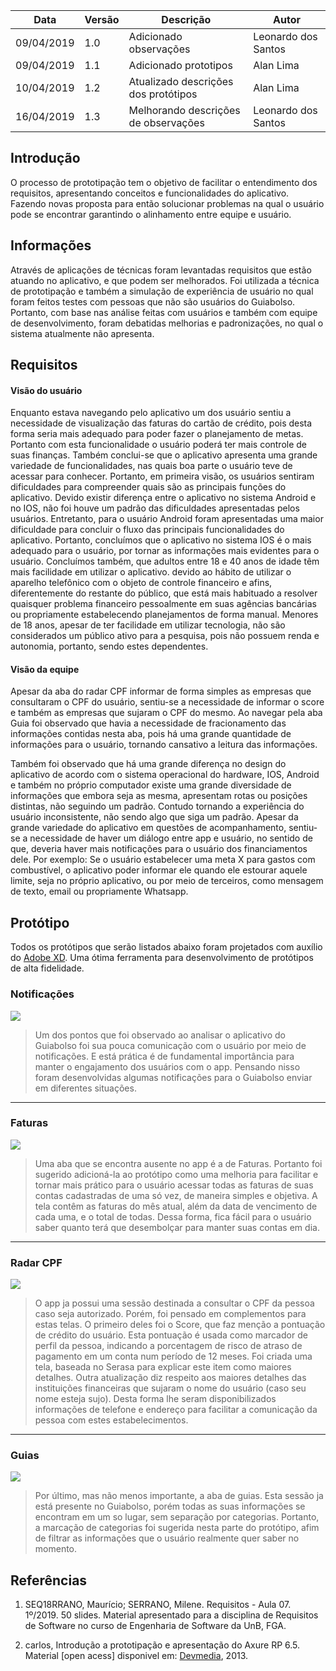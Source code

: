 | Data | Versão | Descrição | Autor |
|--|--|--|--|
| 09/04/2019 | 1.0 | Adicionado observações | Leonardo dos Santos |
| 09/04/2019 | 1.1 | Adicionado prototipos | Alan Lima |
| 10/04/2019 | 1.2 | Atualizado descrições dos protótipos | Alan Lima |
| 16/04/2019 | 1.3 | Melhorando descrições de observações | Leonardo dos Santos |

## Introdução
    
O processo de prototipação tem o objetivo de facilitar o entendimento dos requisitos, apresentando conceitos e funcionalidades do aplicativo. Fazendo novas proposta para então solucionar problemas na qual o usuário pode se encontrar garantindo o alinhamento entre equipe e usuário.

## Informações
    
Através de aplicações de técnicas foram levantadas requisitos que estão atuando no aplicativo, e que podem ser melhorados. Foi utilizada a técnica de prototipação e também a simulação de experiência de usuário no qual foram feitos testes com pessoas que não são usuários do Guiabolso. Portanto, com base nas análise feitas com usuários e também com equipe de desenvolvimento, foram debatidas melhorias e padronizações, no qual o sistema atualmente não apresenta.

## Requisitos
    
#### Visão do usuário
    
Enquanto estava navegando pelo aplicativo um dos usuário sentiu a necessidade de visualização das faturas do cartão de crédito, pois desta forma seria mais adequado para poder fazer o planejamento de metas. Portanto com esta funcionalidade o usuário poderá ter mais controle de suas finanças.
Também conclui-se que o aplicativo apresenta uma grande variedade de funcionalidades, nas quais boa parte o usuário teve de acessar para conhecer. Portanto, em primeira visão, os usuários sentiram dificuldades para compreender quais são as principais funções do aplicativo.
Devido existir diferença entre o aplicativo no sistema Android e no IOS, não foi houve um padrão das dificuldades apresentadas pelos usuários. Entretanto, para o usuário Android foram apresentadas uma maior dificuldade para concluir o fluxo das principais funcionalidades do aplicativo. Portanto, concluímos que o aplicativo no sistema IOS é o mais adequado para o usuário, por tornar as informações mais evidentes para o usuário.
Concluímos também, que adultos entre 18 e 40 anos de idade têm mais facilidade em utilizar o aplicativo. devido ao hábito de utilizar o aparelho telefônico com o objeto de controle financeiro e afins, diferentemente do restante do público, que está mais habituado a resolver quaisquer problema financeiro pessoalmente em suas agências bancárias ou propriamente estabelecendo planejamentos de forma manual. Menores de 18 anos, apesar de ter facilidade em utilizar tecnologia, não são considerados um público ativo para a pesquisa, pois não possuem renda e autonomia, portanto, sendo estes dependentes.

#### Visão da equipe
    
Apesar da aba do radar CPF informar de forma simples as empresas que consultaram o CPF do usuário, sentiu-se a necessidade de informar o score e também as empresas que sujaram o CPF do mesmo. Ao navegar pela aba Guia foi observado que havia a necessidade de fracionamento das informações contidas nesta aba, pois há uma grande quantidade de informações para o usuário, tornando cansativo a leitura das informações. 

Também foi observado que há uma grande diferença no design do aplicativo de acordo com o sistema operacional do hardware, IOS, Android e também no próprio computador existe uma grande diversidade de informações que embora seja as mesma, apresentam rotas ou posições distintas, não seguindo um padrão. Contudo tornando a experiência do usuário inconsistente, não sendo algo que siga um padrão.
Apesar da grande variedade do aplicativo em questões de acompanhamento, sentiu-se a necessidade de haver um diálogo entre app e usuário, no sentido de que, deveria haver mais notificações para o usuário dos financiamentos dele. Por exemplo: Se o usuário estabelecer uma meta X para gastos com combustível, o aplicativo poder informar ele quando ele estourar aquele limite, seja no próprio aplicativo, ou por meio de terceiros, como mensagem de texto, email ou propriamente Whatsapp.

## Protótipo

Todos os protótipos que serão listados abaixo foram projetados com auxílio do [Adobe XD](https://www.adobe.com/br/products/xd.html).
Uma ótima ferramenta para desenvolvimento de protótipos de alta fidelidade.

### Notificações

[ ![](./../img/prototipo/prototipo_notificacao.png) ](./../img/prototipo/prototipo_notificacao.png)

> Um dos pontos que foi observado ao analisar o aplicativo do Guiabolso foi sua pouca comunicação com o usuário por meio de notificações. E está prática é de fundamental importância para manter o engajamento dos usuários com o app. Pensando nisso foram desenvolvidas algumas notificações para o Guiabolso enviar em diferentes situações.

--- 

### Faturas

[ ![](./../img/prototipo/prototipo_faturas.png) ](./../img/prototipo/prototipo_faturas.png)

> Uma aba que se encontra ausente no app é a de Faturas. Portanto foi sugerido adicioná-la ao protótipo como uma melhoria para facilitar e tornar mais prático para o usuário acessar todas as faturas de suas contas cadastradas de uma só vez, de maneira simples e objetiva. A tela contêm as faturas do mês atual, além da data de vencimento de cada uma, e o total de todas. Dessa forma, fica fácil para o usuário saber quanto terá que desembolçar para manter suas contas em dia.

---

### Radar CPF

[ ![](./../img/prototipo/prototipo_radar_cpf.png) ](./../img/prototipo/prototipo_radar_cpf.png)

> O app ja possui uma sessão destinada a consultar o CPF da pessoa caso seja autorizado. Porém, foi pensado em complementos para estas telas. O primeiro deles foi o Score, que faz menção a pontuação de crédito do usuário. Esta pontuação é usada como marcador de perfil da pessoa, indicando a porcentagem de risco de atraso de pagamento em um conta num período de 12 meses. Foi criada uma tela, baseada no Serasa para explicar este item como maiores detalhes. Outra atualização diz respeito aos maiores detalhes das instituições financeiras que sujaram o nome do usuário (caso seu nome esteja sujo). Desta forma lhe seram disponibilizados informações de telefone e endereço para facilitar a comunicação da pessoa com estes estabelecimentos.

---

### Guias

[ ![](./../img/prototipo/prototipo_guia.png) ](./../img/prototipo/prototipo_guia.png)

> Por último, mas não menos importante, a aba de guias. Esta sessão ja está presente no Guiabolso, porém todas as suas informações se encontram em um so lugar, sem separação por categorias. Portanto, a marcação de categorias foi sugerida nesta parte do protótipo, afim de filtrar as informações que o usuário realmente quer saber no momento.

## Referências

1. SEQ18RRANO, Maurício; SERRANO, Milene. Requisitos - Aula 07. 1º/2019. 50 slides. Material apresentado para a disciplina de Requisitos de Software no curso de Engenharia de Software da UnB, FGA.

2. carlos, Introdução a prototipação e apresentação do Axure RP 6.5. Material [open acess] disponivel em: [Devmedia](https://www.devmedia.com.br/introducao-a-prototipacao-e-apresentacao-do-axure-rp-6-5/27978), 2013.

